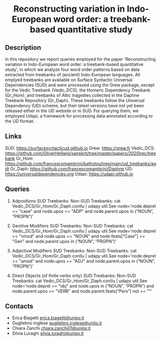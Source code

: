 <div align="center">
 
# Reconstructing variation in Indo-European word order: a treebank-based quantitative study

</div>

## Description

In this repository we report queries employed for the paper 'Reconstructing variation in Indo-European word order: a treebank-based quantitative study', in which we analyze four word order patterns based on data extracted from treebanks of (ancient) Indo-European languages. 
All emplyed treebanks are available on Surface Syntactic Universal Dependencies (SUD) and were processed using the Grew package, except for the Vedic Treebank (Vedic_DCS), the Homeric Dependency Treebank (Gr_Hom), and treebanks of Attic tragedies collected in the Daphne Treebank Repository (Gr_Daph). These treebanks follow the Universal Dependency (UD) scheme, but their latest versions have not yet been released either in the UD website or in SUD. For querying them, we employed Udapi, a framework for processing data annotated according to the UD format.

## Links

SUD: https://surfacesyntacticud.github.io
Grew: https://grew.fr
Vedic_DCS: https://github.com/OliverHellwig/sanskrit/tree/master/papers/2020lrec/treebank
Gr_Hom: https://github.com/francescomambrini/katholou/tree/main/ud_treebanks/agdt
Gr_Daph: https://github.com/francescomambrini/Daphne
UD: https://universaldependencies.org
Udapi: https://udapi.github.io

## Queries

1. Adpositions
SUD Treebanks: 
Non-SUD Treebanks: cat Vedic_DCS/Gr_Hom/Gr_Daph.conllu | udapy util.See node='node.deprel == "case" and node.upos == "ADP" and node.parent.upos in (“NOUN”, “PROPN”)'

2. Genitive Modifiers
SUD Treebanks: 
Non-SUD Treebanks: cat Vedic_DCS/Gr_Hom/Gr_Daph.conllu | udapy util.See node='node.deprel == "nmod" and node.upos == "NOUN" and node.feats["Case"] == "Gen" and node.parent.upos in (“NOUN”, “PROPN”)'

3. Adjectival Modifiers
SUD Treebanks: 
Non-SUD Treebanks: cat Vedic_DCS/Gr_Hom/Gr_Daph.conllu | udapy util.See node='node.deprel == "amod" and node.upos == "ADJ" and node.parent.upos in (“NOUN”, “PROPN”)'

4. Direct Objects (of finite verbs only)
SUD Treebanks: 
Non-SUD Treebanks: cat Vedic_DCS/Gr_Hom/Gr_Daph.conllu | udapy util.See node='node.deprel == "obj" and node.upos in (“NOUN”, “PROPN”) and node.parent.upos == "VERB" and node.parent.feats[“Pers”] not == ""'

## Contacts

- Erica Biagetti erica.biagetti@unipv.it
- Guglielmo Inglese guglielmo.inglese@unito.it
- Chiara Zanchi chiara.zanchi01@unipv.it
- Silvia Luraghi silvia.luraghi@unipv.it

